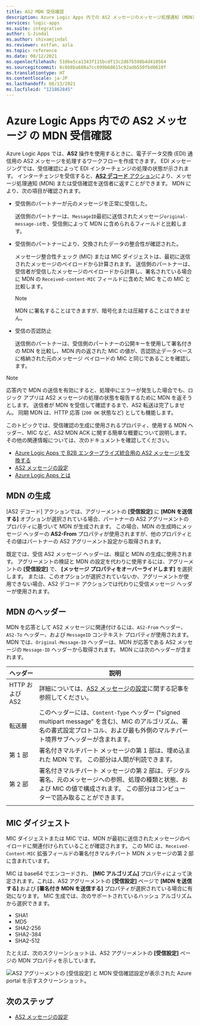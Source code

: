 ```yaml
---
title: AS2 MDN 受信確認
description: Azure Logic Apps 内での AS2 メッセージのメッセージ処理通知 (MDN) 受信確認について説明します。
services: logic-apps
ms.suite: integration
author: S-Jindal
ms.author: shivamjindal
ms.reviewer: estfan, azla
ms.topic: reference
ms.date: 08/12/2021
ms.openlocfilehash: 510be5ca1343f115bcdf13c2d67b598b4d410564
ms.sourcegitcommit: 6c6b8ba688a7cc699b68615c92adb550fbd0610f
ms.translationtype: HT
ms.contentlocale: ja-JP
ms.lasthandoff: 08/13/2021
ms.locfileid: "121862845"
---
```

# <a name="mdn-acknowledgments-for-as2-messages-in-azure-logic-apps"></a>Azure Logic Apps 内での AS2 メッセージ の MDN 受信確認

Azure Logic Apps では、**AS2** 操作を使用するときに、電子データ交換 (EDI) 通信用の AS2 メッセージを処理するワークフローを作成できます。 EDI メッセージングでは、受信確認によって EDI インターチェンジの処理の状態が示されます。 インターチェンジを受信すると、[**AS2 デコード** アクション](logic-apps-enterprise-integration-as2.md#decode)により、メッセージ処理通知 (MDN) または受信確認を送信者に返すことができます。 MDN により、次の項目が確認されます。

* 受信側のパートナーが元のメッセージを正常に受信した。

  送信側のパートナーは、`MessageID`最初に送信されたメッセージ`original-message-id`を、受信側によって MDN に含められるフィールドと比較します。

* 受信側のパートナーにより、交換されたデータの整合性が確認された。

  メッセージ整合性チェック (MIC) または MIC ダイジェストは、最初に送信されたメッセージのペイロードから計算されます。 送信側のパートナーは、受信者が受信したメッセージのペイロードから計算し、署名されている場合に MDN の `Received-content-MIC` フィールドに含めた MIC をこの MIC と比較します。

  > [!NOTE]
  > MDN に署名することはできますが、暗号化または圧縮することはできません。

* 受信の否認防止

  送信側のパートナーは、受信側のパートナーの公開キーを使用して署名付きの MDN を比較し、MDN 内の返された MIC の値が、否認防止データベースに格納された元のメッセージ ペイロードの MIC と同じであることを確認します。

> [!NOTE]
> 応答内で MDN の送信を有効にすると、処理中にエラーが発生した場合でも、ロジック アプリは AS2 メッセージの処理の状態を報告するために MDN を返そうとします。 送信者が MDN を受信して確認するまで、AS2 転送は完了しません。
> 同期 MDN は、HTTP 応答 (`200 OK` 状態など) としても機能します。

このトピックでは、受信確認の生成に使用されるプロパティ、使用する MDN ヘッダー、MIC など、AS2 MDN ACK に関する簡単な概要について説明します。 その他の関連情報については、次のドキュメントを確認してください。

* [Azure Logic Apps で B2B エンタープライズ統合用の AS2 メッセージを交換する](logic-apps-enterprise-integration-as2.md)
* [AS2 メッセージの設定](logic-apps-enterprise-integration-as2-message-settings.md)
* [Azure Logic Apps とは](logic-apps-overview.md)

## <a name="mdn-generation"></a>MDN の生成

[AS2 デコード] アクションでは、アグリーメントの **[受信設定]** に **[MDN を送信する]** オプションが選択されている場合、パートナーの AS2 アグリーメントのプロパティに基づいて MDN が生成されます。 この場合、MDN の生成時にメッセージ ヘッダーの **AS2-From** プロパティが使用されますが、他のプロパティとその値はパートナーの AS2 アグリーメント設定から取得されます。

既定では、受信 AS2 メッセージ ヘッダーは、検証と MDN の生成に使用されます。 アグリーメントの検証と MDN の設定を代わりに使用するには、アグリーメントの **[受信設定]** で、 **[メッセージ プロパティをオーバーライドします]** を選択します。 または、このオプションが選択されていないか、アグリーメントが使用できない場合、AS2 デコード アクションでは代わりに受信メッセージ ヘッダーが使用されます。

## <a name="mdn-headers"></a>MDN のヘッダー

MDN を応答として AS2 メッセージに関連付けるには、`AS2-From` ヘッダー、`AS2-To` ヘッダー、および `MessageID` コンテキスト プロパティが使用されます。 MDN では、`Original-Message-ID` ヘッダーは、MDN が応答である AS2 メッセージの `Message-ID` ヘッダーから取得されます。 MDN には次のヘッダーが含まれます。

| ヘッダー | 説明 |
|---------|-------------|
| HTTP および AS2 | 詳細については、[AS2 メッセージの設定](logic-apps-enterprise-integration-as2-message-settings.md)に関する記事を参照してください。
| 転送層 | このヘッダーには、`Content-Type` ヘッダー ("signed multipart message" を含む)、MIC のアルゴリズム、署名の書式設定プロトコル、および最も外側のマルチパート境界サブヘッダーが含まれます。 |
| 第 1 部 | 署名付きマルチパート メッセージの第 1 部は、埋め込まれた MDN です。 この部分は人間が判読できます。 |
| 第 2 部 | 署名付きマルチパート メッセージの第 2 部は、デジタル署名、元のメッセージへの参照、処理の種類と状態、および MIC の値で構成されます。 この部分はコンピューターで読み取ることができます。 |
|||

## <a name="mic-digest"></a>MIC ダイジェスト

MIC ダイジェストまたは MIC では、MDN が最初に送信されたメッセージのペイロードに関連付けられていることが確認されます。 この MIC は、`Received-Content-MIC` 拡張フィールドの署名付きマルチパート MDN メッセージの第 2 部に含まれています。

MIC は base64 でエンコードされ、 **[MIC アルゴリズム]** プロパティによって決定されます。これは、AS2 アグリーメントの **[受信設定]** ページで **[MDN を送信する]** および **[署名付き MDN を送信する]** プロパティが選択されている場合に有効になります。 MIC 生成では、次のサポートされているハッシュ アルゴリズムから選択できます。

* SHA1
* MD5
* SHA2-256
* SHA2-384
* SHA2-512

たとえば、次のスクリーンショットは、AS2 アグリーメントの **[受信設定]** ページの MDN プロパティを示しています。

![AS2 アグリーメントの [受信設定] と MDN 受信確認設定が表示された Azure portal を示すスクリーンショット。](./media/logic-apps-enterprise-integration-as2-mdn-acknowledgment/mdn-ack-settings.png)

## <a name="next-steps"></a>次のステップ

* [AS2 メッセージの設定](logic-apps-enterprise-integration-as2-message-settings.md)
